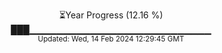 <p align="center">
⏳Year Progress (12.16 %) <br>
███▁▁▁▁▁▁▁▁▁▁▁▁▁▁▁▁▁▁▁▁▁▁▁▁▁▁▁ <br>
<sub>Updated: Wed, 14 Feb 2024 12:29:45 GMT</sub>
</p>

